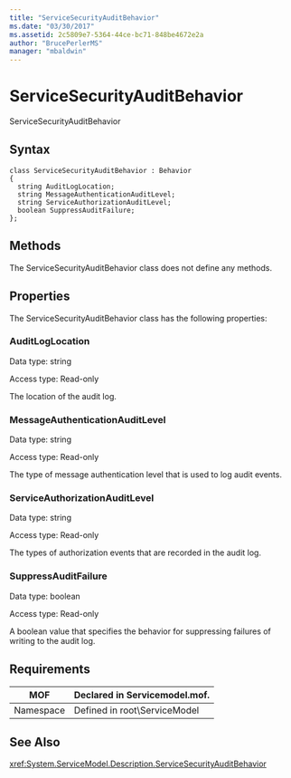 ```yaml
---
title: "ServiceSecurityAuditBehavior"
ms.date: "03/30/2017"
ms.assetid: 2c5809e7-5364-44ce-bc71-848be4672e2a
author: "BrucePerlerMS"
manager: "mbaldwin"
---
```

# ServiceSecurityAuditBehavior
ServiceSecurityAuditBehavior  

## Syntax  

```  
class ServiceSecurityAuditBehavior : Behavior  
{  
  string AuditLogLocation;  
  string MessageAuthenticationAuditLevel;  
  string ServiceAuthorizationAuditLevel;  
  boolean SuppressAuditFailure;  
};  
```  

## Methods  
 The ServiceSecurityAuditBehavior class does not define any methods.  

## Properties  
 The ServiceSecurityAuditBehavior class has the following properties:  

### AuditLogLocation  
 Data type: string  

 Access type: Read-only  

 The location of the audit log.  

### MessageAuthenticationAuditLevel  
 Data type: string  

 Access type: Read-only  

 The type of message authentication level that is used to log audit events.  

### ServiceAuthorizationAuditLevel  
 Data type: string  

 Access type: Read-only  

 The types of authorization events that are recorded in the audit log.  

### SuppressAuditFailure  
 Data type: boolean  

 Access type: Read-only  

 A boolean value that specifies the behavior for suppressing failures of writing to the audit log.  

## Requirements  


|MOF|Declared in Servicemodel.mof.|  
|---------|-----------------------------------|  
|Namespace|Defined in root\ServiceModel|  

## See Also  
 <xref:System.ServiceModel.Description.ServiceSecurityAuditBehavior>
